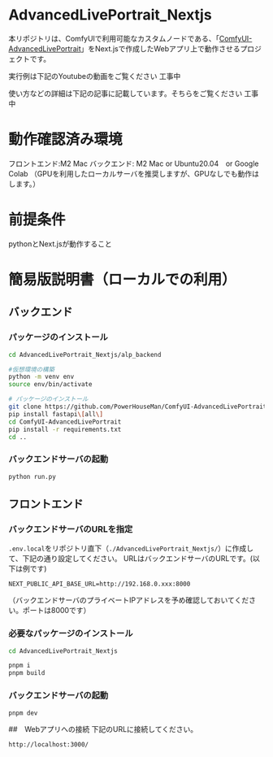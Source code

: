 # AdvancedLivePortrait_Nextjs
本リポジトリは、ComfyUIで利用可能なカスタムノードである、「[ComfyUI-AdvancedLivePortrait](https://github.com/PowerHouseMan/ComfyUI-AdvancedLivePortrait)」をNext.jsで作成したWebアプリ上で動作させるプロジェクトです。

実行例は下記のYoutubeの動画をご覧ください
工事中

使い方などの詳細は下記の記事に記載しています。そちらをご覧ください
工事中

# 動作確認済み環境
フロントエンド:M2 Mac
バックエンド: M2 Mac or Ubuntu20.04　or Google Colab
（GPUを利用したローカルサーバを推奨しますが、GPUなしでも動作はします。）

# 前提条件
pythonとNext.jsが動作すること

# 簡易版説明書（ローカルでの利用）
## バックエンド
### パッケージのインストール
```bash
cd AdvancedLivePortrait_Nextjs/alp_backend

#仮想環境の構築
python -m venv env
source env/bin/activate

# パッケージのインストール
git clone https://github.com/PowerHouseMan/ComfyUI-AdvancedLivePortrait.git
pip install fastapi\[all\]
cd ComfyUI-AdvancedLivePortrait
pip install -r requirements.txt
cd ..

```

### バックエンドサーバの起動
```bash
python run.py

```

## フロントエンド
### バックエンドサーバのURLを指定
`.env.local`をリポジトリ直下（`./AdvancedLivePortrait_Nextjs/`）に作成して、下記の通り設定してください。
URLはバックエンドサーバのURLです。(以下は例です)

```
NEXT_PUBLIC_API_BASE_URL=http://192.168.0.xxx:8000
```

（バックエンドサーバのプライベートIPアドレスを予め確認しておいてください。ポートは8000です）

### 必要なパッケージのインストール
```bash
cd AdvancedLivePortrait_Nextjs

pnpm i
pnpm build
```

### バックエンドサーバの起動
```bash
pnpm dev
```

##　Webアプリへの接続
下記のURLに接続してください。
```
http://localhost:3000/
```